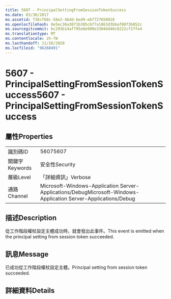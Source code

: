 ```yaml
---
title: 5607 - PrincipalSettingFromSessionTokenSuccess
ms.date: 03/30/2017
ms.assetid: f36cf68c-58e2-4bdd-bed9-eb7727650010
ms.openlocfilehash: 8e5ec36a3071b305cbf7a1863d3bbaf00f3b052c
ms.sourcegitcommit: bc293b14af795e0e999e3304dd40c0222cf2ffe4
ms.translationtype: MT
ms.contentlocale: zh-TW
ms.lasthandoff: 11/26/2020
ms.locfileid: "96268491"
---
```

# <a name="5607---principalsettingfromsessiontokensuccess"></a><span data-ttu-id="4fb6f-102">5607 - PrincipalSettingFromSessionTokenSuccess</span><span class="sxs-lookup"><span data-stu-id="4fb6f-102">5607 - PrincipalSettingFromSessionTokenSuccess</span></span>

## <a name="properties"></a><span data-ttu-id="4fb6f-103">屬性</span><span class="sxs-lookup"><span data-stu-id="4fb6f-103">Properties</span></span>  
  
|||  
|-|-|  
|<span data-ttu-id="4fb6f-104">識別碼</span><span class="sxs-lookup"><span data-stu-id="4fb6f-104">ID</span></span>|<span data-ttu-id="4fb6f-105">5607</span><span class="sxs-lookup"><span data-stu-id="4fb6f-105">5607</span></span>|  
|<span data-ttu-id="4fb6f-106">關鍵字</span><span class="sxs-lookup"><span data-stu-id="4fb6f-106">Keywords</span></span>|<span data-ttu-id="4fb6f-107">安全性</span><span class="sxs-lookup"><span data-stu-id="4fb6f-107">Security</span></span>|  
|<span data-ttu-id="4fb6f-108">層級</span><span class="sxs-lookup"><span data-stu-id="4fb6f-108">Level</span></span>|<span data-ttu-id="4fb6f-109">「詳細資訊」</span><span class="sxs-lookup"><span data-stu-id="4fb6f-109">Verbose</span></span>|  
|<span data-ttu-id="4fb6f-110">通路</span><span class="sxs-lookup"><span data-stu-id="4fb6f-110">Channel</span></span>|<span data-ttu-id="4fb6f-111">Microsoft-Windows-Application Server-Applications/Debug</span><span class="sxs-lookup"><span data-stu-id="4fb6f-111">Microsoft-Windows-Application Server-Applications/Debug</span></span>|  
  
## <a name="description"></a><span data-ttu-id="4fb6f-112">描述</span><span class="sxs-lookup"><span data-stu-id="4fb6f-112">Description</span></span>  

 <span data-ttu-id="4fb6f-113">從工作階段權杖設定主體成功時，就會發出此事件。</span><span class="sxs-lookup"><span data-stu-id="4fb6f-113">This event is emitted when the principal setting from session token succeeded.</span></span>  
  
## <a name="message"></a><span data-ttu-id="4fb6f-114">訊息</span><span class="sxs-lookup"><span data-stu-id="4fb6f-114">Message</span></span>  

 <span data-ttu-id="4fb6f-115">已成功從工作階段權杖設定主體。</span><span class="sxs-lookup"><span data-stu-id="4fb6f-115">Principal setting from session token succeeded.</span></span>  
  
## <a name="details"></a><span data-ttu-id="4fb6f-116">詳細資料</span><span class="sxs-lookup"><span data-stu-id="4fb6f-116">Details</span></span>

